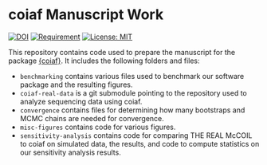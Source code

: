 
<!-- README.md is generated from README.Rmd. Please edit that file -->

# coiaf Manuscript Work

<!-- badges: start -->

[![DOI](https://zenodo.org/badge/494618426.svg)](https://zenodo.org/badge/latestdoi/494618426)
[![Requirement](https://img.shields.io/badge/requirement-coiaf-green)](https://github.com/bailey-lab/coiaf)
[![License:
MIT](https://img.shields.io/badge/License-MIT-yellow.svg)](https://opensource.org/licenses/MIT)
<!-- badges: end -->

This repository contains code used to prepare the manuscript for the
package [{coiaf}](https://github.com/bailey-lab/coiaf). It includes the
following folders and files:

- `benchmarking` contains various files used to benchmark our software
  package and the resulting figures.
- `coiaf-real-data` is a git submodule pointing to the repository used
  to analyze sequencing data using coiaf.
- `convergence` contains files for determining how many bootstraps and
  MCMC chains are needed for convergence.
- `misc-figures` contains code for various figures.
- `sensitivity-analysis` contains code for comparing THE REAL McCOIL to
  coiaf on simulated data, the results, and code to compute statistics
  on our sensitivity analysis results.

